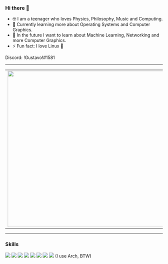 ### Hi there 👋

<!--
**GustavoGLD/GustavoGLD** is a ✨ _special_ ✨ repository because its `README.md` (this file) appears on your GitHub profile.

Here are some ideas to get you started:

- 🌱 I’m currently learning Linux
- 👯 I’m looking to collaborate on ...
- 🤔 I’m looking for help with ...
- 💬 Ask me about ...
- 📫 How to reach me: ...
- 😄 Pronouns: ...
- ⚡ Fun fact: ...
-->

- 🤓 I am a teenager who loves Physics, Philosophy, Music and Computing.
- 🌱 Currently learning more about Operating Systems and Computer Graphics.
- 🔭 In the future I want to learn about Machine Learning, Networking and more Computer Graphics.
- ⚡ Fun fact: I love Linux 🐧

Discord: !Gustavo!#1581

----
<center>
<table>
    <tr>
        <td><img width="500px" align="left" src="https://github-readme-stats.vercel.app/api?username=GustavoGLD&show_icons=true&theme=vue-dark" /></td>
        <td><img width="450px" align="left" src="https://github-readme-stats.vercel.app/api/top-langs/?username=GustavoGLD&layout=compact&theme=vue-dark"/></td>
    </tr>   
</table>
</center>  

----

### Skills

![](https://img.shields.io/badge/C%2B%2B-00599C?style=for-the-badge&logo=c%2B%2B&logoColor=white)
![](https://img.shields.io/badge/Python-3776AB?style=for-the-badge&logo=python&logoColor=white)
![](https://img.shields.io/badge/OpenGL-FFFFFF?style=for-the-badge&logo=opengl)
![](https://camo.githubusercontent.com/f80e868fb72f4469fdabae9927bf68276801ecb2a3f104cae745f3338595b372/68747470733a2f2f696d672e736869656c64732e696f2f62616467652f53464d4c2d3843433434353f7374796c653d666f722d7468652d6261646765266c6f676f3d53464d4c266c6f676f436f6c6f723d7768697465)
![](https://img.shields.io/badge/VIM-%2311AB00.svg?&style=for-the-badge&logo=vim&logoColor=white)
![](https://img.shields.io/badge/VS_Code-0078D4?style=for-the-badge&logo=visual%20studio%20code&logoColor=white)
![](https://img.shields.io/badge/Unity-100000?style=for-the-badge&logo=unity&logoColor=white)
![](https://img.shields.io/badge/Arch_Linux-1793D1?style=for-the-badge&logo=arch-linux&logoColor=white) (I use Arch, BTW)

